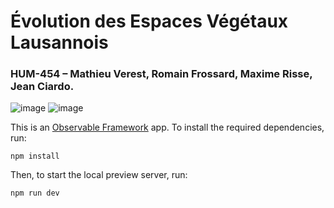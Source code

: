 # Évolution des Espaces Végétaux Lausannois
### HUM-454 – Mathieu Verest, Romain Frossard, Maxime Risse, Jean Ciardo.

![image](https://github.com/user-attachments/assets/9b8c4a36-1ba7-4bbe-86b9-865175ecd575)
![image](https://github.com/user-attachments/assets/d8bf1a39-270f-4575-819c-a78549f1c9f3)



This is an [Observable Framework](https://observablehq.com/framework/) app. To install the required dependencies, run:

```
npm install
```

Then, to start the local preview server, run:

```
npm run dev
```
